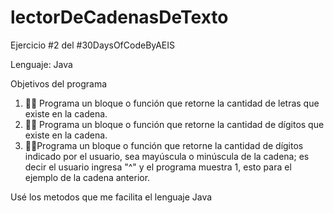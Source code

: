 # lectorDeCadenasDeTexto
Ejercicio #2 del #30DaysOfCodeByAEIS

Lenguaje: Java

Objetivos del programa
1.	🧑‍💻 Programa un bloque o función que retorne la cantidad de letras que existe en la cadena.
2.	👩‍💻 Programa un bloque o función que retorne la cantidad de dígitos que existe en la cadena.
3.	👨‍💻Programa un bloque o función que retorne la cantidad de dígitos indicado por el usuario, sea mayúscula o minúscula de la cadena; es decir el usuario ingresa "^" y
el programa muestra 1, esto para el ejemplo de la cadena anterior.

Usé los metodos que me facilita el lenguaje Java 
